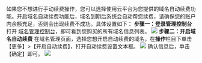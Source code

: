 如果您不想进行手动续费操作，您可以选择使用云平台为您提供的域名自动续费功能。开启域名自动续费功能后，域名到期后系统会自动帮您续费，请确保您的账户内余额充足，否则会出现续费不成功。具体设置如下：
**步骤一：登录管理控制台**
打开 [域名管理控制台](http://console.tcecqpoc.fsphere.cn/domain)，即可看到您购买的所有域名信息列表。
![](http://imgcache.tcecqpoc.fsphere.cn/image/mc.qcloudimg.com/static/img/9911cce56febc8335e0f7c27f4f20212/image.png)
**步骤二：开启域名自动续费**
在域名管理页面，选择您想开启自动续费的域名，在**操作**栏目下单击【更多】>【开启自动续费】，打开自动续费设置文本框。
![](http://imgcache.tcecqpoc.fsphere.cn/image/mc.qcloudimg.com/static/img/5e482199d67ec2ed9db33092ce72ac6f/image.png)
确认信息后，单击【确定】即可。
![](http://imgcache.tcecqpoc.fsphere.cn/image/mc.qcloudimg.com/static/img/ea096a03290389be0967230d82a9d0b8/image.png)



